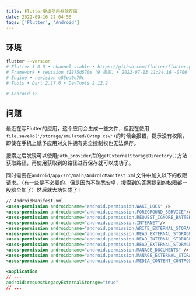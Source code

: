 ```yaml
---
title: Flutter安卓使用外部存储
date: 2022-09-16 22:04:56
tags: ['Flutter', 'Android']
---
```


## 环境
```bash
flutter --version
# Flutter 3.0.5 • channel stable • https://github.com/flutter/flutter.git  
# Framework • revision f1875d570e (9 周前) • 2022-07-13 11:24:16 -0700  
# Engine • revision e85ea0e79c  
# Tools • Dart 2.17.6 • DevTools 2.12.2  

# Android 12
```

## 问题
最近在写Flutter的应用，这个应用会生成一些文件，但我在使用`file.saveTo('/storage/emulated/0/tmp.csv')`的时候会报错，提示没有权限，即使在手机上赋予应用对文件拥有完全控制权也无法保存。

搜索之后发现可以使用`path_provider`库的`getExternalStorageDirectory()`方法获取路径，再使用获取到的路径进行保存就可以成功了。

同时需要在`android/app/src/main/AndroidManifest.xml`文件中加入以下的权限请求。（有一些是不必要的，但是因为不熟悉安卓，搜索到的答案提到的权限都一股脑全加了）然后就大功告成了！
```xml
// AndroidManifest.xml
<uses-permission android:name="android.permission.WAKE_LOCK" />
<uses-permission android:name="android.permission.FOREGROUND_SERVICE"/>
<uses-permission android:name="android.permission.REQUEST_IGNORE_BATTERY_OPTIMIZATIONS" />
<uses-permission android:name="android.permission.INTERNET"/>
<uses-permission android:name="android.permission.WRITE_EXTERNAL_STORAGE"/>
<uses-permission android:name="android.permission.READ_EXTERNAL_STORAGE"/>
<uses-permission android:name="android.permission.READ_INTERNAL_STORAGE" />
<uses-permission android:name="android.permission.READ_EXTERNAL_STORAGE" />
<uses-permission android:name="android.permission.MANAGE_DOCUMENTS" />
<uses-permission android:name="android.permission.MANAGE_EXTERNAL_STORAGE" />
<uses-permission android:name="android.permission.MEDIA_CONTENT_CONTROL" />

<application
// ...
android:requestLegacyExternalStorage="true"
// ...
```